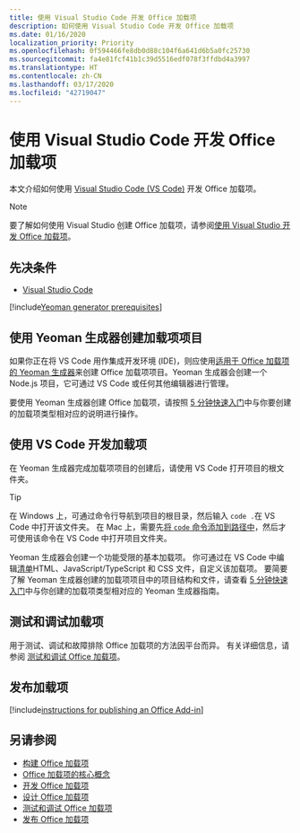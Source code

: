 ```yaml
---
title: 使用 Visual Studio Code 开发 Office 加载项
description: 如何使用 Visual Studio Code 开发 Office 加载项
ms.date: 01/16/2020
localization_priority: Priority
ms.openlocfilehash: 0f594466fe8db0d88c104f6a641d6b5a0fc25730
ms.sourcegitcommit: fa4e81fcf41b1c39d5516edf078f3ffdbd4a3997
ms.translationtype: HT
ms.contentlocale: zh-CN
ms.lasthandoff: 03/17/2020
ms.locfileid: "42719047"
---
```

# <a name="develop-office-add-ins-with-visual-studio-code"></a>使用 Visual Studio Code 开发 Office 加载项

本文介绍如何使用 [Visual Studio Code (VS Code)](https://code.visualstudio.com) 开发 Office 加载项。

> [!NOTE]
> 要了解如何使用 Visual Studio 创建 Office 加载项，请参阅[使用 Visual Studio 开发 Office 加载项](develop-add-ins-visual-studio.md)。

## <a name="prerequisites"></a>先决条件

- [Visual Studio Code](https://code.visualstudio.com/)

[!include[Yeoman generator prerequisites](../includes/quickstart-yo-prerequisites.md)]

## <a name="create-the-add-in-project-using-the-yeoman-generator"></a>使用 Yeoman 生成器创建加载项项目

如果你正在将 VS Code 用作集成开发环境 (IDE)，则应使用[适用于 Office 加载项的 Yeoman 生成器](https://github.com/OfficeDev/generator-office)来创建 Office 加载项项目。Yeoman 生成器会创建一个 Node.js 项目，它可通过 VS Code 或任何其他编辑器进行管理。 

要使用 Yeoman 生成器创建 Office 加载项，请按照 [5 分钟快速入门](../index.md)中与你要创建的加载项类型相对应的说明进行操作。

## <a name="develop-the-add-in-using-vs-code"></a>使用 VS Code 开发加载项

在 Yeoman 生成器完成加载项项目的创建后，请使用 VS Code 打开项目的根文件夹。 

> [!TIP]
> 在 Windows 上，可通过命令行导航到项目的根目录，然后输入 `code .`在 VS Code 中打开该文件夹。 在 Mac 上，需要先[将 `code` 命令添加到路径中](https://code.visualstudio.com/docs/setup/mac#_launching-from-the-command-line)，然后才可使用该命令在 VS Code 中打开项目文件夹。

Yeoman 生成器会创建一个功能受限的基本加载项。 你可通过在 VS Code 中编辑[清单](add-in-manifests.md)HTML、JavaScript/TypeScript 和 CSS 文件，自定义该加载项。 要简要了解 Yeoman 生成器创建的加载项项目中的项目结构和文件，请查看 [5 分钟快速入门](../index.md)中与你创建的加载项类型相对应的 Yeoman 生成器指南。

## <a name="test-and-debug-the-add-in"></a>测试和调试加载项

用于测试、调试和故障排除 Office 加载项的方法因平台而异。 有关详细信息，请参阅 [测试和调试 Office 加载项](../testing/test-debug-office-add-ins.md)。

## <a name="publish-the-add-in"></a>发布加载项

[!include[instructions for publishing an Office Add-in](../includes/publish-add-in.md)]

## <a name="see-also"></a>另请参阅

- [构建 Office 加载项](../overview/office-add-ins-fundamentals.md)
- [Office 加载项的核心概念](../overview/core-concepts-office-add-ins.md)
- [开发 Office 加载项](../develop/develop-overview.md)
- [设计 Office 加载项](../design/add-in-design.md)
- [测试和调试 Office 加载项](../testing/test-debug-office-add-ins.md)
- [发布 Office 加载项](../publish/publish.md)